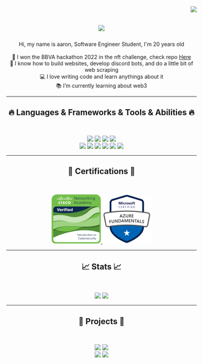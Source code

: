 <img align="right" src="https://visitor-badge.laobi.icu/badge?page_id=rlaaron.rlaaron">

<h1 align="center">
  <a href="https://git.io/typing-svg">
    <img src="https://readme-typing-svg.herokuapp.com/?lines=Hello,+There!+👋;This+is+Aaron....;Nice+to+meet+you!&center=true&size=30">
  </a>
</h1>

<p align="center">
  Hi, my name is aaron, Software Engineer Student, I'm 20 years old 
  <br>
  <br>
  🎉 I won the BBVA hackathon 2022 in the nft challenge, check repo <a href="https://github.com/rlaaron/ACENDANT-BBVA" title="repo">Here</a>
  <br>
  👷 I know how to build websites, develop discord bots, and do a little bit of web scraping
   <br>
  💻  I love writing code and learn anythings about it
  <br>
  📚 I’m currently learning about web3 
</p>

<hr>
<h2 align="center">🔥 Languages & Frameworks & Tools & Abilities 🔥</h2>
<br>
<p align="center">
    <img src = "https://readme-components.vercel.app/api?component=logo&logo=react&text=true&animation=spin&textfill=000000&fill=linear-gradient%2862deg%2C%20%238EC5FC%200%25%2C%20%23E0C3FC%20100%25%29%3B%0A" width="100">
    <img src = "https://readme-components.vercel.app/api?component=logo&logo=node.js&text=true&textfill=000000&fill=linear-gradient%2862deg%2C%20%238EC5FC%200%25%2C%20%23E0C3FC%20100%25%29%3B%0A" width="110">
    <img src = "https://readme-components.vercel.app/api?component=logo&logo=javaScript&text=true&textfill=000000&fill=linear-gradient%2862deg%2C%20%238EC5FC%200%25%2C%20%23E0C3FC%20100%25%29%3B%0A" width="130">
    <img src = "https://readme-components.vercel.app/api?component=logo&logo=microsoftAzure&text=true&textfill=000000&fill=linear-gradient%2862deg%2C%20%238EC5FC%200%25%2C%20%23E0C3FC%20100%25%29%3B%0A" width="155">
    <br>
    <img src = "https://readme-components.vercel.app/api?component=logo&logo=ethereum&text=false&textfill=000000&fill=linear-gradient%2862deg%2C%20%238EC5FC%200%25%2C%20%23E0C3FC%20100%25%29%3B%0A" width="58">
    <img src = "https://readme-components.vercel.app/api?component=logo&logo=css3&text=false&textfill=000000&fill=linear-gradient%2862deg%2C%20%238EC5FC%200%25%2C%20%23E0C3FC%20100%25%29%3B%0A" width="58">
    <img src = "https://readme-components.vercel.app/api?component=logo&logo=html5&text=false&textfill=000000&fill=linear-gradient%2862deg%2C%20%238EC5FC%200%25%2C%20%23E0C3FC%20100%25%29%3B%0A" width="58">
    <img src = "https://readme-components.vercel.app/api?component=logo&logo=git&text=false&textfill=000000&fill=linear-gradient%2862deg%2C%20%238EC5FC%200%25%2C%20%23E0C3FC%20100%25%29%3B%0A" width="58">
    <img src = "https://readme-components.vercel.app/api?component=logo&logo=github&text=false&textfill=000000&fill=linear-gradient%2862deg%2C%20%238EC5FC%200%25%2C%20%23E0C3FC%20100%25%29%3B%0A" width="58">
    <img src = "https://readme-components.vercel.app/api?component=logo&logo=VisualStudioCode&text=false&textfill=000000&fill=linear-gradient%2862deg%2C%20%238EC5FC%200%25%2C%20%23E0C3FC%20100%25%29%3B%0A" width="58">
</p>

<hr>
<h2 align="center">🏅   Certifications  🏅</h2>
<br>
<p align="center">
    <a href = "https://www.credly.com/badges/6e7dd35c-c8c4-49fc-826d-621284ccbf3f/public_url" title = "cybersecurity">
        <img src = "./assets/cybersecurity(1).png" width= "130">
        <tb>
    </a>
    <a href = "https://www.credly.com/badges/c034f9e8-a42d-4f7a-a0d2-8bf44005ea85/public_url">
        <img src = "./assets/fundamentals(1).png" width= "130" >
        <!-- align="right" -->
    </a>
</p>

<hr>
<h2 align="center">📈   Stats  📈</h2>
<br>
<p align = "center">
    <img src = "https://github-readme-stats.vercel.app/api?username=rlaaron&show_icons=true&bg_color=0,9ac5fc,a3c5fc,b9c4fc,c0c4fc,c1c4fc&theme=graywhite" width = "420">
    <img src = "https://github-readme-stats.vercel.app/api/top-langs/?username=rlaaron&hide=jupyter%20notebook&bg_color=0,9ac5fc,a3c5fc,b9c4fc,c0c4fc,c1c4fc&theme=graywhite&layout=compact" width = "350">
    <br>
</p>
    
<hr>
<h2 align="center">💪   Projects  💪</h2>
<br>
<p align = "center">
    <img src = "https://github-readme-stats.vercel.app/api/pin/?username=rlaaron&repo=ACENDANT-BBVA&bg_color=0,9ac5fc,a3c5fc,b9c4fc,c0c4fc,c1c4fc&theme=graywhite" width = "420">
    <img src = "https://github-readme-stats.vercel.app/api/pin/?username=rlaaron&repo=CryptoBlueberry&bg_color=0,9ac5fc,a3c5fc,b9c4fc,c0c4fc,c1c4fc&theme=graywhite" width = "420">
    <br>
    <img src = "https://github-readme-stats.vercel.app/api/pin/?username=rlaaron&repo=discord-mirror&bg_color=0,9ac5fc,a3c5fc,b9c4fc,c0c4fc,c1c4fc&theme=graywhite" width = "420">
    <img src = "https://github-readme-stats.vercel.app/api/pin/?username=rlaaron&repo=info-bot&bg_color=0,9ac5fc,a3c5fc,b9c4fc,c0c4fc,c1c4fc&theme=graywhite" width = "420">
    <!-- ![Aaron github stats](https://github-readme-stats.vercel.app/api?username=rlaaron&show_icons=true&theme=shades-of-purple) -->
</p>



